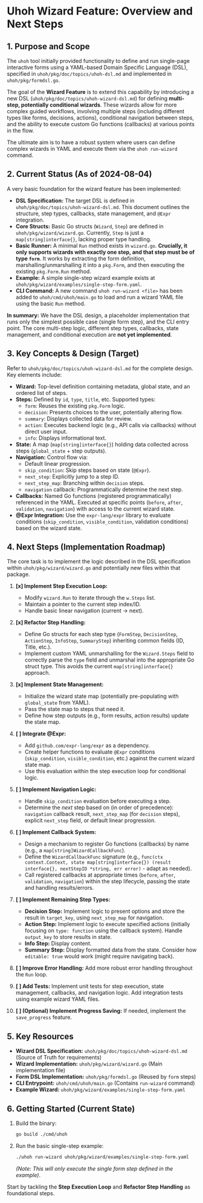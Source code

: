 # Uhoh Wizard Feature: Overview and Next Steps

## 1. Purpose and Scope

The `uhoh` tool initially provided functionality to define and run single-page interactive forms using a YAML-based Domain Specific Language (DSL), specified in `uhoh/pkg/doc/topics/uhoh-dsl.md` and implemented in `uhoh/pkg/formdsl.go`.

The goal of the **Wizard Feature** is to extend this capability by introducing a new DSL (`uhoh/pkg/doc/topics/uhoh-wizard-dsl.md`) for defining **multi-step, potentially conditional wizards**. These wizards allow for more complex guided workflows, involving multiple steps (including different types like forms, decisions, actions), conditional navigation between steps, and the ability to execute custom Go functions (callbacks) at various points in the flow.

The ultimate aim is to have a robust system where users can define complex wizards in YAML and execute them via the `uhoh run-wizard` command.

## 2. Current Status (As of 2024-08-04)

A very basic foundation for the wizard feature has been implemented:

- **DSL Specification:** The target DSL is defined in `uhoh/pkg/doc/topics/uhoh-wizard-dsl.md`. This document outlines the structure, step types, callbacks, state management, and `@Expr` integration.
- **Core Structs:** Basic Go structs (`Wizard`, `Step`) are defined in `uhoh/pkg/wizard/wizard.go`. Currently, `Step` is just a `map[string]interface{}`, lacking proper type handling.
- **Basic Runner:** A minimal `Run` method exists in `wizard.go`. **Crucially, it only supports wizards with exactly one step, and that step must be of type `form`**. It works by extracting the form definition, marshalling/unmarshalling it into a `pkg.Form`, and then executing the existing `pkg.Form.Run` method.
- **Example:** A simple single-step wizard example exists at `uhoh/pkg/wizard/examples/single-step-form.yaml`.
- **CLI Command:** A new command `uhoh run-wizard <file>` has been added to `uhoh/cmd/uhoh/main.go` to load and run a wizard YAML file using the basic `Run` method.

**In summary:** We have the DSL design, a placeholder implementation that runs only the simplest possible case (single form step), and the CLI entry point. The core multi-step logic, different step types, callbacks, state management, and conditional execution are **not yet implemented**.

## 3. Key Concepts & Design (Target)

Refer to `uhoh/pkg/doc/topics/uhoh-wizard-dsl.md` for the complete design. Key elements include:

- **Wizard:** Top-level definition containing metadata, global state, and an ordered list of steps.
- **Steps:** Defined by `id`, `type`, `title`, etc. Supported types:
  - `form`: Reuses the existing `pkg.Form` logic.
  - `decision`: Presents choices to the user, potentially altering flow.
  - `summary`: Displays collected data for review.
  - `action`: Executes backend logic (e.g., API calls via callbacks) without direct user input.
  - `info`: Displays informational text.
- **State:** A map (`map[string]interface{}`) holding data collected across steps (`global_state` + step outputs).
- **Navigation:** Control flow via:
  - Default linear progression.
  - `skip_condition`: Skip steps based on state (`@Expr`).
  - `next_step`: Explicitly jump to a step ID.
  - `next_step_map`: Branching within `decision` steps.
  - `navigation` callback: Programmatically determine the next step.
- **Callbacks:** Named Go functions (registered programmatically) referenced in the YAML. Executed at specific points (`before`, `after`, `validation`, `navigation`) with access to the current wizard state.
- **@Expr Integration:** Use the `expr-lang/expr` library to evaluate conditions (`skip_condition`, `visible_condition`, validation conditions) based on the wizard state.

## 4. Next Steps (Implementation Roadmap)

The core task is to implement the logic described in the DSL specification within `uhoh/pkg/wizard/wizard.go` and potentially new files within that package.

1.  **[x] Implement Step Execution Loop:**

    - Modify `wizard.Run` to iterate through the `w.Steps` list.
    - Maintain a pointer to the current step index/ID.
    - Handle basic linear navigation (current -> next).

2.  **[x] Refactor Step Handling:**

    - Define Go structs for each step type (`FormStep`, `DecisionStep`, `ActionStep`, `InfoStep`, `SummaryStep`) inheriting common fields (ID, Title, etc.).
    - Implement custom YAML unmarshalling for the `Wizard.Steps` field to correctly parse the `type` field and unmarshal into the appropriate Go struct type. This avoids the current `map[string]interface{}` approach.

3.  **[x] Implement State Management:**

    - Initialize the wizard state map (potentially pre-populating with `global_state` from YAML).
    - Pass the state map to steps that need it.
    - Define how step outputs (e.g., form results, action results) update the state map.

4.  **[ ] Integrate @Expr:**

    - Add `github.com/expr-lang/expr` as a dependency.
    - Create helper functions to evaluate `@Expr` conditions (`skip_condition`, `visible_condition`, etc.) against the current wizard state map.
    - Use this evaluation within the step execution loop for conditional logic.

5.  **[ ] Implement Navigation Logic:**

    - Handle `skip_condition` evaluation before executing a step.
    - Determine the _next_ step based on (in order of precedence): `navigation` callback result, `next_step_map` (for `decision` steps), explicit `next_step` field, or default linear progression.

6.  **[ ] Implement Callback System:**

    - Design a mechanism to register Go functions (callbacks) by name (e.g., a `map[string]WizardCallbackFunc`).
    - Define the `WizardCallbackFunc` signature (e.g., `func(ctx context.Context, state map[string]interface{}) (result interface{}, nextStepID *string, err error)` - adapt as needed).
    - Call registered callbacks at appropriate times (`before`, `after`, `validation`, `navigation`) within the step lifecycle, passing the state and handling results/errors.

7.  **[ ] Implement Remaining Step Types:**

    - **Decision Step:** Implement logic to present options and store the result in `target_key`, using `next_step_map` for navigation.
    - **Action Step:** Implement logic to execute specified actions (initially focusing on `type: function` using the callback system). Handle `output_key` to store results in state.
    - **Info Step:** Display content.
    - **Summary Step:** Display formatted data from the state. Consider how `editable: true` would work (might require navigating back).

8.  **[ ] Improve Error Handling:** Add more robust error handling throughout the `Run` loop.

9.  **[ ] Add Tests:** Implement unit tests for step execution, state management, callbacks, and navigation logic. Add integration tests using example wizard YAML files.

10. **[ ] (Optional) Implement Progress Saving:** If needed, implement the `save_progress` feature.

## 5. Key Resources

- **Wizard DSL Specification:** `uhoh/pkg/doc/topics/uhoh-wizard-dsl.md` (Source of Truth for requirements)
- **Wizard Implementation:** `uhoh/pkg/wizard/wizard.go` (Main implementation file)
- **Form DSL Implementation:** `uhoh/pkg/formdsl.go` (Reused by `form` steps)
- **CLI Entrypoint:** `uhoh/cmd/uhoh/main.go` (Contains `run-wizard` command)
- **Example Wizard:** `uhoh/pkg/wizard/examples/single-step-form.yaml`

## 6. Getting Started (Current State)

1.  Build the binary:
    ```bash
    go build ./cmd/uhoh
    ```
2.  Run the basic single-step example:
    ```bash
    ./uhoh run-wizard uhoh/pkg/wizard/examples/single-step-form.yaml
    ```
    _(Note: This will only execute the single form step defined in the example)_.

Start by tackling the **Step Execution Loop** and **Refactor Step Handling** as foundational steps.
